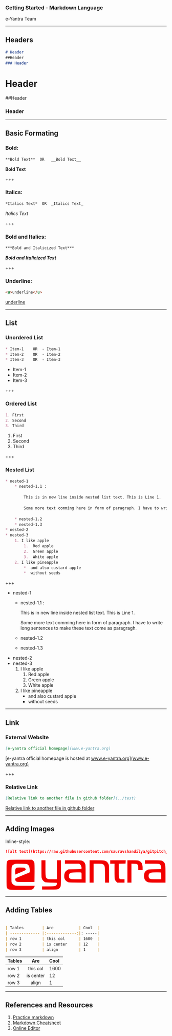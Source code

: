 ### Getting Started - Markdown Language

e-Yantra Team 

---

## Headers


```markdown
# Header
##Header
### Header
```
# Header
##Header
### Header

---

## Basic Formating
### Bold:
``` markdown
**Bold Text**  OR	__Bold Text__
```
**Bold Text**

+++

### Italics:
``` markdown
*Italics Text*  OR	_Italics Text_
```
_Italics Text_

+++

### Bold and Italics:
```markdown
***Bold and Italicized Text***
```
***Bold and Italicized Text***

+++

### Underline:
```markdown
<u>underline</u>
```
<u>underline</u>

---

## List

### Unordered List
```markdown
* Item-1    OR  - Item-1
* Item-2    OR  - Item-2
* Item-3    OR  - Item-3
```
* Item-1
* Item-2
* Item-3

+++

### Ordered List
```markdown
1. First
2. Second
3. Third
```
1. First
2. Second
3. Third

+++

### Nested List

```markdown
* nested-1
    * nested-1.1 : 

        This is in new line inside nested list text. This is Line 1.
        
        Some more text comming here in form of paragraph. I have to write long sentences to make these text come as paragragh.
        
    * nested-1.2
    * nested-1.3
* nested-2
* nested-3
    1. I like apple
        1.  Red apple
        2.  Green apple
        3.  White apple
    2. I like pineapple
        *  and also custard apple
        *  without seeds
```
+++
* nested-1
    * nested-1.1 : 

        This is in new line inside nested list text. This is Line 1.
        
        Some more text comming here in form of paragraph. I have to write long sentences to make these text come as paragragh.
        
    * nested-1.2
    * nested-1.3
* nested-2
* nested-3
    1. I like apple
        1.  Red apple
        2.  Green apple
        3.  White apple
    2. I like pineapple
        *  and also custard apple
        *  without seeds

---
## Link

### External Website

```markdown
[e-yantra official homepage](www.e-yantra.org)
```
[e-yantra official homepage is hosted at www.e-yantra.org](www.e-yantra.org)

+++

### Relative Link

```markdown
[Relative link to another file in github folder](../test)
```
[Relative link to another file in github folder](../test)

---
## Adding Images

Inline-style: 
```markdown
![alt text](https://raw.githubusercontent.com/sauravshandilya/gitpitch_presentation/master/images/eyantra_logo.png)
```

![alt text](https://raw.githubusercontent.com/sauravshandilya/gitpitch_presentation/master/images/eyantra_logo.png)


---

 
## Adding Tables 

```markdown

| Tables        | Are           | Cool  |
| ------------- |:-------------:|: -----|
| row 1         | this col      | 1600  |
| row 2         | is center     | 12    |
| row 3         | align         | 1     |
```
| Tables        | Are           | Cool  |
| ------------- |:-------------:|:----- |
| row 1         | this col      | 1600  |
| row 2         | is center     | 12    |
| row 3         | align         | 1     |


---
## References and Resources

1. [Practice markdown](http://commonmark.org/help/tutorial/)
2. [Markdown Cheatsheet](https://github.com/adam-p/markdown-here/wiki/Markdown-Cheatsheet)
3. [Online Editor](https://markable.in)